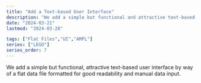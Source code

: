 ```yaml
---
title: "Add a Text-based User Interface"
description: "We add a simple but functional and attractive text-based user interface via a flat data file formatted for good human readability and manual data input."
date: "2024-03-21"
lastmod: "2024-03-28"

tags: ["Flat Files","UI","AMPL"]
series: ["LEGO"]
series_order: 7
---
```


We add a simple but functional, attractive text-based user interface by way of a flat data file formatted for good readability and manual data input.
